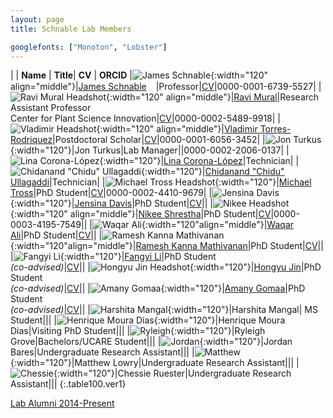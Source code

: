 ```yaml
---
layout: page
title: Schnable Lab Members

googlefonts: ["Monoton", "Lobster"]
---
```


| | **Name** | **Title**| **CV** | **ORCID**
|![James Schnable](/images/People_Images/jamesschnable.jpg){:width="120" align="middle"}|[James Schnable](/peoplepages/jschnable/)<a href="https://twitter.com/szintri"><img src="/images/Twitter_logo_blue.png" style="width: 15px;"></a>|Professor|[CV](/CVs/JSchnable.pdf)|0000-0001-6739-5527|
|![Ravi Mural Headshot](/images/People_Images/Ravi.jpg){:width="120" align="middle"}|[Ravi Mural](/peoplepages/Ravi_Mural/)|Research Assistant Professor<br>Center for Plant Science Innovation|[CV](/CVs/RaviMuralCV.pdf)|0000-0002-5489-9918|
|![Vladimir Headshot](/images/People_Images/Vlad.jpg){:width="120" align="middle"}|[Vladimir Torres-Rodriquez](/peoplepages/Vlad/)|Postdoctoral Scholar|[CV](/CVs/VladimirCV.pdf)|0000-0001-6056-3452|
|![Jon Turkus](/images/People_Images/JonT.jpg){:width="120"}|Jon Turkus|Lab Manager||0000-0002-2006-0137|
|![Lina Corona-López](/images/People_Images/Lina.jpg){:width="120"}|[Lina Corona-López](/peoplepages/LinaLopez/)|Technician|
|![Chidanand "Chidu" Ullagaddi](/images/People_Images/Chidanand.jpeg){:width="120"}|[Chidanand "Chidu" Ullagaddi](/peoplepages/Chidu/)|Technician|
|![Michael Tross Headshot](/images/People_Images/MichaelT.jpg){:width="120"}|[Michael Tross](/peoplepages/Michael_Tross/)|PhD Student|[CV](/CVs/MichaelTrossCV.pdf)|0000-0002-4410-9679|
|![Jensina Davis](images/People_Images/Jensina.png){:width="120"}|[Jensina Davis](/peoplepages/Jensina/)|PhD Student|[CV](/CVs/JensinaDavisCV.pdf)||
|![Nikee Headshot](/images/People_Images/NikeeS.jpg){:width="120" align="middle"}|[Nikee Shrestha](/peoplepages/Nikee/)|PhD Student|[CV](/CVs/NikeeShresthaCV.pdf)|0000-0003-4195-7549||
|![Waqar Ali](/images/People_Images/WaqarAli.jpg){:width="120"align="middle"}|[Waqar Ali](/peoplepages/Waqar/)|PhD Student|[CV](/CVs/WaqarCV.pdf)||
|![Ramesh Kanna Mathivanan](/images/People_Images/Ramesh.jpg){:width="120"align="middle"}|[Ramesh Kanna Mathivanan](/peoplepages/Ramesh/)|PhD Student|[CV](/CVs/RameshKannaMathivananCV.pdf)||
|![Fangyi Li](/images/People_Images/Fangyi.jpg){:width="120"}|[Fangyi Li](/peoplepages/FangyiLi/)|PhD Student<br>_(co-advised)_|[CV](/CVs/FangyiLiCV.pdf)||
|![Hongyu Jin Headshot](/images/People_Images/Hongyu.jpg){:width="120"}|[Hongyu Jin](/peoplepages/Hongyu_Jin/)|PhD Student<br>_(co-advised)_|[CV](/CVs/HongYuJinCV.pdf)||
|![Amany Gomaa](images/People_Images/Amany.jfif){:width="120"}|[Amany Gomaa](/peoplepages/Amany.md/)|PhD Student<br>_(co-advised)_|[CV](/CVs/AmanyGomaa.pdf)||
|![Harshita Mangal](images/People_Images/HarshitaM.jpg){:width="120"}|Harshita Mangal| MS Student|||
|![Henrique Moura Dias](images/People_Images/Henrique.jpg){:width="120"}|Henrique Moura Dias|Visiting PhD Student|||
|![Ryleigh](/images/People_Images/Ryleigh.jpg){:width="120"}|Ryleigh Grove|Bachelors/UCARE Student|||
|![Jordan](/images/People_Images/Jordan.jpeg){:width="120"}|Jordan Bares|Undergraduate Research Assistant|||
|![Matthew](/images/People_Images/Matthew.jpeg.jpg){:width="120"}|Matthew Lowry|Undergraduate Research Assistant|||
|![Chessie](/images/People_Images/Chessie.jpeg.jpg){:width="120"}|Chessie Ruester|Undergraduate Research Assistant|||
{:.table100.ver1}

[Lab Alumni 2014-Present](/alumni)

